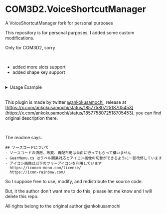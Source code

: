 # COM3D2.VoiceShortcutManager
A VoiceShortcutManager fork for personal purposes

This repository is for personal purposes, I added some custom modifications.

Only for COM3D2, sorry

<br>

- added more slots support
- added shape key support

<br>

<details>

<summary>Usage Example</summary>

Use voice to control my [facehugger mod](https://mega.nz/folder/U6Jy0a6a#Pv5G9G_J5zoYc46TVmz6iA): 

just say `butt facehugger` to wear, and say `Facehugger ready` and `Facehugger animation` to let it move

VoiceConfig.xml
```
    <propVoiceList>
        <PropVoiceInfo>
            <voice>
                <string>butt facehugger</string>
            </voice>
            <props>
                <PropInfo>
                    <mpn>accanl</mpn>
                    <filename>InoryS_FaceHugger_蟲姦_accanl_z1.menu</filename>
                    <temp>false</temp>
                </PropInfo>
            </props>
            <masks>
                <MaskInfo>
                    <slot>accAnl</slot>
                    <visible>true</visible>
                </MaskInfo>
            </masks>
        </PropVoiceInfo>
        <PropVoiceInfo>
            <voice>
                <string>cancle butt facehugger</string>
            </voice>
            <props>
                <PropInfo>
                    <mpn>accanl</mpn>
                    <filename>_i_accanl_del.menu</filename>
                    <temp>false</temp>
                </PropInfo>
            </props>
            <masks>
                <MaskInfo>
                    <slot>accAnl</slot>
                    <visible>true</visible>
                </MaskInfo>
            </masks>
        </PropVoiceInfo>
    </propVoiceList>

<!-- Features added in this version -->
    <shapeKeyList>
        <ShapeKeyInfo>
            <shapeKey>facehugger_ready</shapeKey>
            <value>1</value>
            <voice>
                <string>Facehugger ready</string>
                <string>Facehugger ready to insert</string>
            </voice>
        </ShapeKeyInfo>
        <ShapeKeyInfo>
            <shapeKey>facehugger_ready</shapeKey>
            <value>0</value>
            <voice>
                <string>Facehugger cancel ready</string>
                <string>Facehugger cancel ready to insert</string>
                <string>Cancel Facehugger ready to insert</string>
            </voice>
        </ShapeKeyInfo>
        <ShapeKeyInfo>
            <shapeKey>facehugger_insert</shapeKey>
            <value>1</value>
            <voice>
                  <string>Facehugger insert</string>
            </voice>
        </ShapeKeyInfo>
        <ShapeKeyInfo>
            <shapeKey>facehugger_insert</shapeKey>
            <value>0</value>
            <voice>
                <string>Cancel facehugger insert</string>
            </voice>
        </ShapeKeyInfo>
    </shapeKeyList>


    <shapeKeyAnimationList>
        <ShapeKeyAnimationInfo>
            <shapeKey>facehugger_insert</shapeKey>
            <min>0</min>
            <max>1</max>
            <speed>0.5</speed>
            <startVoice>
                <string>Facehugger insert animation</string>
                <string>Facehugger animation</string>
            </startVoice>
            <stopVoice>
                <string>Cancel facehugger insert animation</string>
                <string>Cancel facehugger animation</string>
            </stopVoice>
        </ShapeKeyAnimationInfo>
    </shapeKeyAnimationList>
```

</details>



<br>


This plugin is made by twitter [@ankokusamochi](https://x.com/ankokusamochi), release at [https://x.com/ankokusamochi/status/1857758072518705453](https://x.com/ankokusamochi/status/1857758072518705453), you can find original description there.

<br>

The readme says:
```
## ソースコードについて
- ソースコードの流用、改変、再配布用は自由に行ってもらって構いません
- GearMenu.cs はラベル開業対応とアイコン画像の切替ができるように一部改修しています
- アイコン画像は以下のフリーアイコンを利用しています
  https://icooon-mono.com/license/
  https://icon-rainbow.com/
```
So I suppose free to use, modify, and redistribute the source code.

But, it the author don't want me to do this, please let me know and I will delete this repo.

All rights belong to the original author @ankokusamochi
